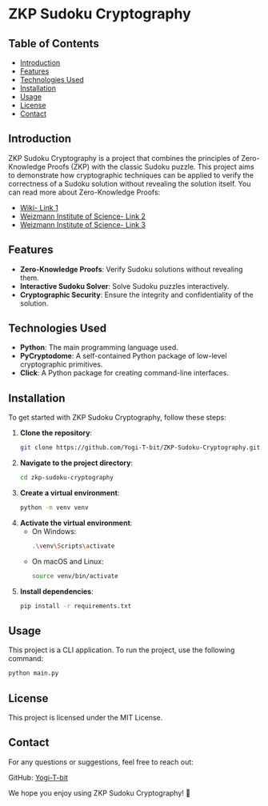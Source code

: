 # ZKP Sudoku Cryptography

## Table of Contents
- [Introduction](#introduction)
- [Features](#features)
- [Technologies Used](#technologies-used)
- [Installation](#installation)
- [Usage](#usage)
- [License](#license)
- [Contact](#contact)

## Introduction
ZKP Sudoku Cryptography is a project that combines the principles of Zero-Knowledge Proofs (ZKP) with the classic Sudoku puzzle. This project aims to demonstrate how cryptographic techniques can be applied to verify the correctness of a Sudoku solution without revealing the solution itself.
You can read more about Zero-Knowledge Proofs:
- [Wiki- Link 1](https://en.wikipedia.org/wiki/Zero-knowledge_proof)
- [Weizmann Institute of Science- Link 2](https://www.wisdom.weizmann.ac.il/~naor/PAPERS/sudoku_abs.html)
- [Weizmann Institute of Science- Link 3](https://www.wisdom.weizmann.ac.il/~naor/PAPERS/SUDOKU_DEMO/)


## Features
- **Zero-Knowledge Proofs**: Verify Sudoku solutions without revealing them.
- **Interactive Sudoku Solver**: Solve Sudoku puzzles interactively.
- **Cryptographic Security**: Ensure the integrity and confidentiality of the solution.

## Technologies Used
- **Python**: The main programming language used.
- **PyCryptodome**: A self-contained Python package of low-level cryptographic primitives.
- **Click**: A Python package for creating command-line interfaces.


## Installation
To get started with ZKP Sudoku Cryptography, follow these steps:

1. **Clone the repository**:
    ```sh
    git clone https://github.com/Yogi-T-bit/ZKP-Sudoku-Cryptography.git
    ```
2. **Navigate to the project directory**:
    ```sh
    cd zkp-sudoku-cryptography
    ```
3. **Create a virtual environment**:
    ```sh
    python -m venv venv
    ```
4. **Activate the virtual environment**:
    - On Windows:
        ```sh
        .\venv\Scripts\activate
        ```
    - On macOS and Linux:
        ```sh
        source venv/bin/activate
        ```
5. **Install dependencies**:
    ```sh
    pip install -r requirements.txt
    ```


## Usage
This project is a CLI application. To run the project, use the following command:
```sh
python main.py
```

## License
This project is licensed under the MIT License. 

## Contact
For any questions or suggestions, feel free to reach out:

GitHub: [Yogi-T-bit](https://github.com/Yogi-T-bit)

We hope you enjoy using ZKP Sudoku Cryptography! 🎉
